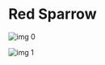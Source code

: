 # Red Sparrow

![img 0](https://i.imgur.com/Ez5IrUf.jpg)

![img 1](https://i.imgur.com/JckaCZ8.jpg)

